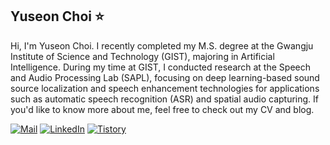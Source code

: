 ## Yuseon Choi ⭐

<!-- **YuseonChoi/YuseonChoi** is a ✨ _special_ ✨ repository because its `README.md` (this file) appears on your GitHub profile.-->

Hi, I'm Yuseon Choi. I recently completed my M.S. degree at the Gwangju Institute of Science and Technology (GIST), majoring in Artificial Intelligence. During my time at GIST, I conducted research at the Speech and Audio Processing Lab (SAPL), focusing on deep learning-based sound source localization and speech enhancement technologies for applications such as automatic speech recognition (ASR) and spatial audio capturing. If you'd like to know more about me, feel free to check out my CV and blog.

[![Mail](https://img.shields.io/badge/Mail-3db90c?style=for-the-badge&logo=gmail&logoColor=white)](mailto:chldbtjs74@naver.com)
[![LinkedIn](https://img.shields.io/badge/linkedin-%230077B5.svg?style=for-the-badge&logo=linkedin&logoColor=white)](https://kr.linkedin.com/in/yuseon-choi-9ba86823b?original_referer=https%3A%2F%2Fwww.google.com%2F)
[![Tistory](https://img.shields.io/badge/Tistory-f4501e?style=for-the-badge&logo=tistory&logoColor=white)](https://sunny-archive.tistory.com/)


